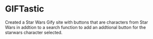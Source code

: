 # GIFTastic


Created a Star Wars Gify site with buttons that are characters from Star Wars in addtion to a search function to add an addtional button for the starwars character selected.